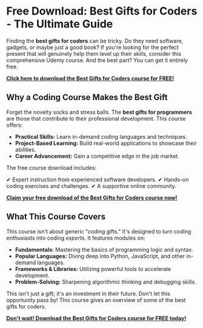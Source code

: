 # Free Download: Best Gifts for Coders - The Ultimate Guide

Finding the **best gifts for coders** can be tricky. Do they need software, gadgets, or maybe just a good book? If you're looking for the perfect present that will genuinely help them level up their skills, consider this comprehensive Udemy course. And the best part? You can get it entirely free.

[**Click here to download the Best Gifts for Coders course for FREE!**](https://udemywork.com/best-gifts-for-coders)

## Why a Coding Course Makes the Best Gift

Forget the novelty socks and stress balls. The **best gifts for programmers** are those that contribute to their professional development. This course offers:

*   **Practical Skills:** Learn in-demand coding languages and techniques.
*   **Project-Based Learning:** Build real-world applications to showcase their abilities.
*   **Career Advancement:** Gain a competitive edge in the job market.

The free course download includes:

✔ Expert instruction from experienced software developers.
✔ Hands-on coding exercises and challenges.
✔ A supportive online community.

[**Claim your free download of the Best Gifts for Coders course now!**](https://udemywork.com/best-gifts-for-coders)

## What This Course Covers

This course isn't about generic "coding gifts." It's designed to turn coding enthusiasts into coding *experts*. It features modules on:

*   **Fundamentals:** Mastering the basics of programming logic and syntax.
*   **Popular Languages:** Diving deep into Python, JavaScript, and other in-demand languages.
*   **Frameworks & Libraries:** Utilizing powerful tools to accelerate development.
*   **Problem-Solving:** Sharpening algorithmic thinking and debugging skills.

This isn't just a gift; it's an investment in their future. Don't let this opportunity pass by! This course gives an overview of some of the best gifts for coders.

[**Don't wait! Download the Best Gifts for Coders course for FREE today!**](https://udemywork.com/best-gifts-for-coders)

